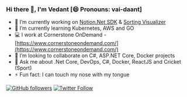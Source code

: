 ### Hi there 👋, I'm Vedant [😄 Pronouns: vai-daant]

<!--
**KoditkarVedant/KoditkarVedant** is a ✨ _special_ ✨ repository because its `README.md` (this file) appears on your GitHub profile.

Here are some ideas to get you started:
-->
- 🔭 I’m currently working on [Notion.Net SDK](https://github.com/notion-dotnet/notion-sdk-net) & [Sorting Visualizer](https://vedant-sorting-visualizer.netlify.app/)
- 🌱 I’m currently learning Kubernetes, AWS and GO
- 💻 I work at Cornerstone OnDemand - [https://www.cornerstoneondemand.com/](https://www.cornerstoneondemand.com/)
- 👯 I’m looking to collaborate on C#, ASP.NET Core, Docker projects
- 💬 Ask me about .Net Core, DevOps, C#, Docker, ReactJS and Cricket (Sport)
- ⚡ Fun fact: I can touch my nose with my tongue

[![GitHub followers](https://img.shields.io/github/followers/KoditkarVedant?label=Follow%20%40KoditkarVedant&style=for-the-badge)](https://github.com/KoditkarVedant)
[![Twitter Follow](https://img.shields.io/twitter/follow/vedantkoditkar?style=for-the-badge)](https://twitter.com/vedantkoditkar)
<!--
[![GitHub Sponsor](https://img.shields.io/badge/SUPPORT%20AT-GITHUB-blue?style=for-the-badge)](https://github.com/sponsors/KoditkarVedant)
-->
<!--
<hr/>
<p align="center">
📫 How to reach me
<br/><br/>
<a href="https://twitter.com/vedantkoditkar" target="_blank" alt="twitter">
  <img src="https://raw.githubusercontent.com/KoditkarVedant/KoditkarVedant/master/twitter.svg" width="20" height="20" />
</a> <a href="https://www.linkedin.com/in/vedantkoditkar" target="_blank" alt="linkedin">
  <img src="https://raw.githubusercontent.com/KoditkarVedant/KoditkarVedant/master/linkedin.svg" width="20" height="20" />
</a>
</p>
-->
